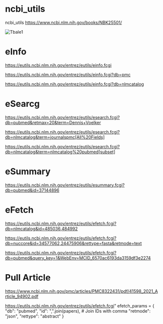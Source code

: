 # ncbi_utils
ncbi_utils
https://www.ncbi.nlm.nih.gov/books/NBK25501/

![Tbale1](https://www.ncbi.nlm.nih.gov/books/NBK25497/table/chapter2.T._entrez_unique_identifiers_ui/?report=objectonly)


# eInfo
https://eutils.ncbi.nlm.nih.gov/entrez/eutils/einfo.fcgi

https://eutils.ncbi.nlm.nih.gov/entrez/eutils/einfo.fcgi?db=pmc

https://eutils.ncbi.nlm.nih.gov/entrez/eutils/einfo.fcgi?db=nlmcatalog

# eSearcg

https://eutils.ncbi.nlm.nih.gov/entrez/eutils/esearch.fcgi?db=pubmed&retmax=20&term=Dennis+Voelker

https://eutils.ncbi.nlm.nih.gov/entrez/eutils/esearch.fcgi?db=nlmcatalog&term=journalspmc[All%20Fields]

https://eutils.ncbi.nlm.nih.gov/entrez/eutils/esearch.fcgi?db=nlmcatalog&term=nlmcatalog%20pubmed[subset]

# eSummary
https://eutils.ncbi.nlm.nih.gov/entrez/eutils/esummary.fcgi?db=pubmed&id=37144896


# eFetch

https://eutils.ncbi.nlm.nih.gov/entrez/eutils/efetch.fcgi?db=nlmcatalog&id=485036,484992

https://eutils.ncbi.nlm.nih.gov/entrez/eutils/efetch.fcgi?db=nuccore&id=34577062,24475906&rettype=fasta&retmode=text

https://eutils.ncbi.nlm.nih.gov/entrez/eutils/efetch.fcgi?db=pubmed&query_key=1&WebEnv=MCID_6570ac6193da3159df3e2274

# Pull Article

https://www.ncbi.nlm.nih.gov/pmc/articles/PMC8322431/pdf/41598_2021_Article_94902.pdf


https://eutils.ncbi.nlm.nih.gov/entrez/eutils/efetch.fcgi"
        efetch_params = {
            "db": "pubmed",
            "id": ",".join(papers),  # Join IDs with comma
            "retmode": "json",
            "rettype": "abstract"
        }